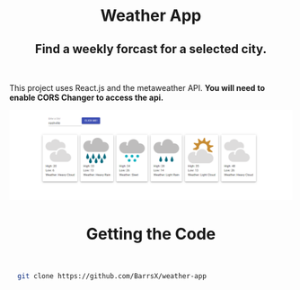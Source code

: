 <h1 align="center">Weather App</h1>
  <h2 align="center">
    Find a weekly forcast for a selected city.
    <br />
  </h2>
  <br />
  
  This project uses React.js and the metaweather API. **You will need to enable CORS Changer to access the api.**
<br /> 

<img src="weather-app screenshot.png" />

<h1 align="center">Getting the Code</h1>
<br />

```sh
  git clone https://github.com/BarrsX/weather-app
  ```

